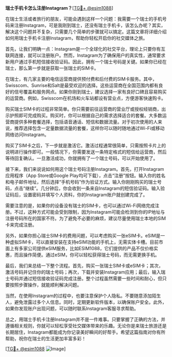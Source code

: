 **瑞士手机卡怎么注册Instagram？**[[TG💪+ @esim1088](https://t.me/s/esim1088)]

在瑞士生活或者旅行的朋友，可能会遇到这样一个问题：我需要一个瑞士的手机号码来注册Instagram，可是我刚到瑞士，还没有瑞士手机卡，该怎么办呢？其实，解决这个问题并不复杂，只需要几个简单的步骤就可以搞定。这篇文章将详细介绍如何用瑞士手机卡注册Instagram，帮助你轻松开启你的社交媒体之旅。

首先，让我们明确一点：Instagram是一个全球化的社交平台，理论上只要你有互联网连接，就可以注册账户。然而，Instagram为了确保用户的真实性，通常要求新用户通过手机短信接收验证码。因此，拥有一个瑞士号码是关键。如果你已经在瑞士，那么第一步就是获取一张瑞士的SIM卡。

在瑞士，有几家主要的电信运营商提供预付费和后付费的SIM卡服务。其中，Swisscom、Sunrise和Salt是最受欢迎的选择。这些运营商在全国范围内都有良好的信号覆盖和服务网点。如果你刚到瑞士，建议选择一家有良好口碑且容易购买的运营商。例如，Swisscom在机场和火车站都设有营业点，方便游客快速购卡。

购买瑞士SIM卡的过程非常简单。你只需要前往运营商的营业厅或授权经销商，出示护照即可完成购买。购买时，你可以根据自己的需求选择适合的套餐。大多数运营商提供多种套餐选择，包括语音通话、短信和数据流量。对于初次使用的人来说，推荐选择包含一定量数据流量的套餐，这样你可以随时随地通过Wi-Fi或移动网络访问Instagram。

购买了SIM卡之后，下一步就是激活它。激活过程通常很简单，只需按照卡片上的说明进行操作即可。一般情况下，你需要发送一条特定格式的短信给运营商，然后等待回复确认。一旦激活成功，你就拥有了一个瑞士号码，可以开始使用了。

接下来，我们来说说如何用这个瑞士号码注册Instagram。首先，打开Instagram应用程序（App Store或Google Play均可下载），点击“注册”按钮。输入你的姓名和电子邮件地址，然后选择“手机号码”作为验证方式。输入你刚刚购买的瑞士号码，点击“继续”。几分钟后，你会收到一条来自Instagram的短信验证码。输入验证码后，设置密码并填写个人资料，你的Instagram账户就创建完成了。

需要注意的是，如果你的设备没有瑞士的SIM卡，也可以通过Wi-Fi网络完成注册。不过，这种方式可能会受到限制，因为Instagram可能会检测到你的IP地址与注册号码所在的国家不符。为了避免不必要的麻烦，建议尽量使用瑞士本地的SIM卡来完成注册。

另外，如果你担心瑞士SIM卡的费用问题，可以考虑购买一张eSIM卡。eSIM是一种虚拟SIM卡，可以直接安装在支持eSIM功能的手机上，无需实体卡槽。目前市面上有多家公司提供eSIM服务，比如ESIM1088，它们提供的产品不仅价格实惠，而且操作简便。通过eSIM，你可以轻松获得瑞士号码，而无需更换手机。

最后，我们来总结一下整个流程。首先，购买一张瑞士SIM卡或eSIM卡；其次，激活号码并记住你的瑞士号码；再次，下载并安装Instagram应用；最后，输入瑞士号码并通过短信接收验证码完成注册。整个过程虽然需要一些时间和耐心，但只要按照步骤操作，就能顺利解决问题。

当然，在使用Instagram的过程中，也要注意保护个人隐私。不要随意添加陌生人，避免泄露过多个人信息。同时，定期更新软件版本，以确保账户安全。此外，如果你发现账户出现问题，可以随时联系Instagram客服寻求帮助。

总之，用瑞士手机卡注册Instagram并不是一件难事。只要掌握了正确的方法，并遵循相关规则，你就可以轻松享受社交媒体带来的乐趣。无论你是来瑞士旅游还是长期居住，Instagram都能成为你记录美好瞬间的好帮手。希望这篇指南对你有所帮助，祝你在瑞士的生活更加丰富多彩！

[[TG💪+ @esim1088](https://t.me/s/esim1088) ![Image](https://i.postimg.cc/4NQfJmqS/Snipaste-2025-05-13-00-14-12.png)]